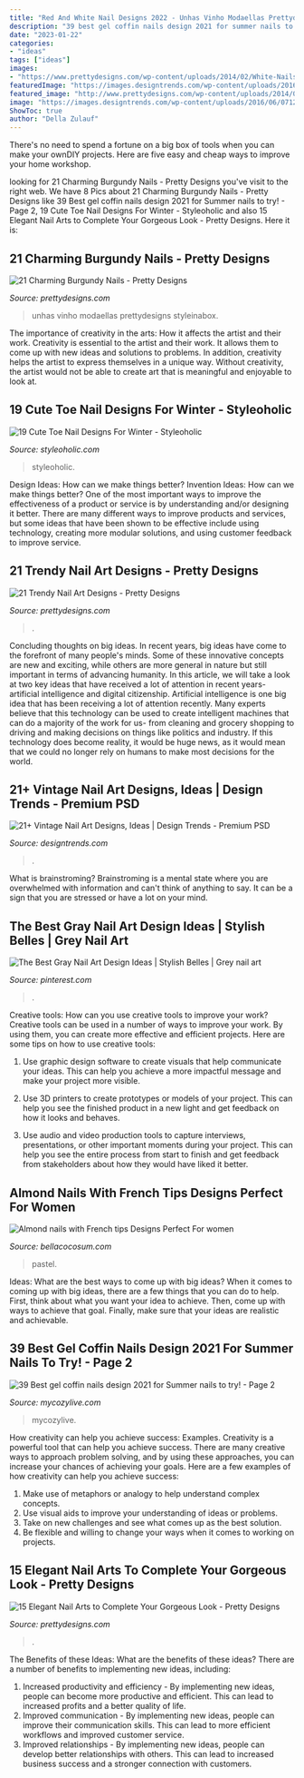 ```yaml
---
title: "Red And White Nail Designs 2022 - Unhas Vinho Modaellas Prettydesigns Styleinabox"
description: "39 best gel coffin nails design 2021 for summer nails to try!"
date: "2023-01-22"
categories:
- "ideas"
tags: ["ideas"]
images:
- "https://www.prettydesigns.com/wp-content/uploads/2014/02/White-Nails.jpg"
featuredImage: "https://images.designtrends.com/wp-content/uploads/2016/06/07120058/Black-Vintage-Nails-With-Silver-Glitter.jpg"
featured_image: "http://www.prettydesigns.com/wp-content/uploads/2014/01/Marble-Red.jpeg"
image: "https://images.designtrends.com/wp-content/uploads/2016/06/07120058/Black-Vintage-Nails-With-Silver-Glitter.jpg"
ShowToc: true
author: "Della Zulauf"
---
```



There's no need to spend a fortune on a big box of tools when you can make your ownDIY projects. Here are five easy and cheap ways to improve your home workshop.

	

		
looking for 21 Charming Burgundy Nails - Pretty Designs you've visit to the right web. We have 8 Pics about 21 Charming Burgundy Nails - Pretty Designs like 39 Best gel coffin nails design 2021 for Summer nails to try! - Page 2, 19 Cute Toe Nail Designs For Winter - Styleoholic and also 15 Elegant Nail Arts to Complete Your Gorgeous Look - Pretty Designs. Here it is:
		
    
## 21 Charming Burgundy Nails - Pretty Designs

<img loading=lazy src="http://www.prettydesigns.com/wp-content/uploads/2014/01/Marble-Red.jpeg" onerror="this.onerror=null;this.src='https://tse3.mm.bing.net/th?id=OIP.nbxBEfdk_zGx7PomiZ0gkwHaFk&amp;pid=15.1';" alt="21 Charming Burgundy Nails - Pretty Designs">

_Source: prettydesigns.com_

>unhas vinho modaellas prettydesigns styleinabox. 

	

The importance of creativity in the arts: How it affects the artist and their work.
Creativity is essential to the artist and their work. It allows them to come up with new ideas and solutions to problems. In addition, creativity helps the artist to express themselves in a unique way. Without creativity, the artist would not be able to create art that is meaningful and enjoyable to look at.

    
## 19 Cute Toe Nail Designs For Winter - Styleoholic

<img loading=lazy src="https://i.styleoholic.com/2016/12/14-red-nails-with-glitter-accents.jpg" onerror="this.onerror=null;this.src='https://tse1.mm.bing.net/th?id=OIP.L3iIRdCRQ-jWbW_clSB5FwHaJ3&amp;pid=15.1';" alt="19 Cute Toe Nail Designs For Winter - Styleoholic">

_Source: styleoholic.com_

>styleoholic. 

	

Design Ideas: How can we make things better?
Invention Ideas: How can we make things better?
One of the most important ways to improve the effectiveness of a product or service is by understanding and/or designing it better. There are many different ways to improve products and services, but some ideas that have been shown to be effective include using technology, creating more modular solutions, and using customer feedback to improve service.

    
## 21 Trendy Nail Art Designs - Pretty Designs

<img loading=lazy src="http://www.prettydesigns.com/wp-content/uploads/2015/09/Pink-and-Silver-Short-Nail-Design.jpg" onerror="this.onerror=null;this.src='https://tse2.mm.bing.net/th?id=OIP.e_uuLOaqYDcDY1fM8IpBGQHaNK&amp;pid=15.1';" alt="21 Trendy Nail Art Designs - Pretty Designs">

_Source: prettydesigns.com_

>. 

	

Concluding thoughts on big ideas.
In recent years, big ideas have come to the forefront of many people's minds. Some of these innovative concepts are new and exciting, while others are more general in nature but still important in terms of advancing humanity. In this article, we will take a look at two key ideas that have received a lot of attention in recent years- artificial intelligence and digital citizenship. 
Artificial intelligence is one big idea that has been receiving a lot of attention recently. Many experts believe that this technology can be used to create intelligent machines that can do a majority of the work for us- from cleaning and grocery shopping to driving and making decisions on things like politics and industry. If this technology does become reality, it would be huge news, as it would mean that we could no longer rely on humans to make most decisions for the world.

    
## 21+ Vintage Nail Art Designs, Ideas | Design Trends - Premium PSD

<img loading=lazy src="https://images.designtrends.com/wp-content/uploads/2016/06/07120058/Black-Vintage-Nails-With-Silver-Glitter.jpg" onerror="this.onerror=null;this.src='https://tse3.mm.bing.net/th?id=OIP.bRr2LrlucQ3EEqWNK1h6AgHaHa&amp;pid=15.1';" alt="21+ Vintage Nail Art Designs, Ideas | Design Trends - Premium PSD">

_Source: designtrends.com_

>. 

	

What is brainstroming? Brainstroming is a mental state where you are overwhelmed with information and can't think of anything to say. It can be a sign that you are stressed or have a lot on your mind.

    
## The Best Gray Nail Art Design Ideas | Stylish Belles | Grey Nail Art

<img loading=lazy src="https://i.pinimg.com/736x/20/c6/aa/20c6aa18c635e8e0e9c62d5689fbbf8f.jpg" onerror="this.onerror=null;this.src='https://tse4.mm.bing.net/th?id=OIP.ChG7o0jw73Ej_zmqxmHAsQHaJ3&amp;pid=15.1';" alt="The Best Gray Nail Art Design Ideas | Stylish Belles | Grey nail art">

_Source: pinterest.com_

>. 

	

Creative tools: How can you use creative tools to improve your work?
Creative tools can be used in a number of ways to improve your work. By using them, you can create more effective and efficient projects. Here are some tips on how to use creative tools:
1. Use graphic design software to create visuals that help communicate your ideas. This can help you achieve a more impactful message and make your project more visible.

2. Use 3D printers to create prototypes or models of your project. This can help you see the finished product in a new light and get feedback on how it looks and behaves.

3. Use audio and video production tools to capture interviews, presentations, or other important moments during your project. This can help you see the entire process from start to finish and get feedback from stakeholders about how they would have liked it better.


    
## Almond Nails With French Tips Designs Perfect For Women

<img loading=lazy src="https://bellacocosum.com/wp-content/uploads/2021/04/12-8.jpg" onerror="this.onerror=null;this.src='https://tse1.mm.bing.net/th?id=OIP.GP7_lrpc82pjPMUHN-KSkgHaLH&amp;pid=15.1';" alt="Almond nails with French tips Designs Perfect For women">

_Source: bellacocosum.com_

>pastel. 

	

Ideas: What are the best ways to come up with big ideas?
When it comes to coming up with big ideas, there are a few things that you can do to help. First, think about what you want your idea to achieve. Then, come up with ways to achieve that goal. Finally, make sure that your ideas are realistic and achievable.

    
## 39 Best Gel Coffin Nails Design 2021 For Summer Nails To Try! - Page 2

<img loading=lazy src="https://mycozylive.com/wp-content/uploads/2021/05/12.jpg" onerror="this.onerror=null;this.src='https://tse2.mm.bing.net/th?id=OIP.aYT8z1U_pHWvvykSpNj3rgHaLH&amp;pid=15.1';" alt="39 Best gel coffin nails design 2021 for Summer nails to try! - Page 2">

_Source: mycozylive.com_

>mycozylive. 

	

How creativity can help you achieve success: Examples.
Creativity is a powerful tool that can help you achieve success. There are many creative ways to approach problem solving, and by using these approaches, you can increase your chances of achieving your goals. Here are a few examples of how creativity can help you achieve success: 
1. Make use of metaphors or analogy to help understand complex concepts.
2. Use visual aids to improve your understanding of ideas or problems.
3. Take on new challenges and see what comes up as the best solution.
4. Be flexible and willing to change your ways when it comes to working on projects.

    
## 15 Elegant Nail Arts To Complete Your Gorgeous Look - Pretty Designs

<img loading=lazy src="https://www.prettydesigns.com/wp-content/uploads/2014/02/White-Nails.jpg" onerror="this.onerror=null;this.src='https://tse3.mm.bing.net/th?id=OIP.MnMJnBzQp4uDWtyRbPnqEwHaKB&amp;pid=15.1';" alt="15 Elegant Nail Arts to Complete Your Gorgeous Look - Pretty Designs">

_Source: prettydesigns.com_

>. 

	

The Benefits of these Ideas: What are the benefits of these ideas?
There are a number of benefits to implementing new ideas, including: 
1. Increased productivity and efficiency - By implementing new ideas, people can become more productive and efficient. This can lead to increased profits and a better quality of life. 
2. Improved communication - By implementing new ideas, people can improve their communication skills. This can lead to more efficient workflows and improved customer service. 
3. Improved relationships - By implementing new ideas, people can develop better relationships with others. This can lead to increased business success and a stronger connection with customers.

